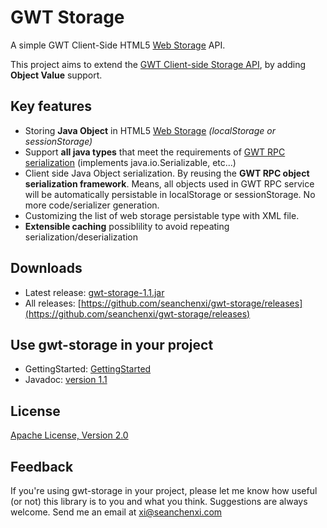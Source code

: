 # GWT Storage

A simple GWT Client-Side HTML5 [Web Storage](http://www.w3.org/TR/webstorage/) API.

This project aims to extend the [GWT Client-side Storage API](http://www.gwtproject.org/doc/latest/DevGuideHtml5Storage.html), by adding **Object Value** support.



## Key features
  * Storing **Java Object** in HTML5 [Web Storage](http://www.w3.org/TR/webstorage/) _(localStorage or sessionStorage)_
  * Support **all java types** that meet the requirements of [GWT RPC serialization](http://www.gwtproject.org/doc/latest/tutorial/RPC.html#serialize) (implements java.io.Serializable, etc...)
  * Client side Java Object serialization. By reusing the **GWT RPC object serialization framework**. Means, all objects used in GWT RPC service will be automatically persistable in localStorage or sessionStorage. No more code/serializer generation.
  * Customizing the list of web storage persistable type with XML file.
  * **Extensible caching** possiblility to avoid repeating serialization/deserialization


## Downloads
  * Latest release: [gwt-storage-1.1.jar](https://github.com/seanchenxi/gwt-storage/releases/download/v1.1/gwt-storage-1.1.jar)
  * All releases: [https://github.com/seanchenxi/gwt-storage/releases](https://github.com/seanchenxi/gwt-storage/releases)



## Use gwt-storage in your project
  * GettingStarted: <a target="_blank" href="https://code.google.com/p/gwt-storage/wiki/GettingStarted">GettingStarted</a>
  * Javadoc: <a target="_blank" href="http://seanchenxi.github.io/gwt-storage/javadoc/1.1/">version 1.1</a>


## License
  [Apache License, Version 2.0](http://www.apache.org/licenses/LICENSE-2.0)



## Feedback
  If you're using gwt-storage in your project, please let me know how useful (or not) this library is to you and what you think.
  Suggestions are always welcome. Send me an email at [xi@seanchenxi.com](mailto:xi@seanchenxi.com)
